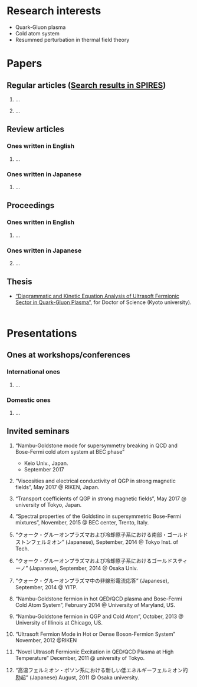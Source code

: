 # Research interests
- Quark-Gluon plasma
- Cold atom system
- Resummed perturbation in thermal field theory

# Papers
## Regular articles ([Search results in SPIRES](https://inspirehep.net/literature?sort=mostrecent&size=25&page=1&q=find%20a%20d.%20satow))
1. ...

2. ...



## Review articles
### Ones written in English
1. ...

### Ones written in Japanese

1. ...

## Proceedings
### Ones written in English
1. ...

### Ones written in Japanese
2. ...

## Thesis
- [“Diagrammatic and Kinetic Equation Analysis of Ultrasoft Fermionic Sector in Quark-Gluon Plasma”](https://arxiv.org/abs/1303.6698), for Doctor of Science (Kyoto university). 　　　　　　　　

# Presentations
## Ones at workshops/conferences
### International ones
1. ...

### Domestic ones
1. ...

## Invited seminars

1. “Nambu-Goldstone mode for supersymmetry breaking in QCD and Bose-Fermi cold atom system at BEC phase”  
    - Keio Univ., Japan.
    - September 2017

2. “Viscosities and electrical conductivity of QGP in strong magnetic fields”, May 2017 @ RIKEN, Japan.

3. “Transport coefficients of QGP in strong magnetic fields”, May 2017 @ university of Tokyo, Japan.

4. “Spectral properties of the Goldstino in supersymmetric Bose-Fermi mixtures”,
          November, 2015 @ BEC center, Trento, Italy.

5. “クォーク・グルーオンプラズマおよび冷却原子系における南部・ゴールドストンフェルミオン” (Japanese), September, 2014 @ Tokyo Inst. of Tech.

6. “クォーク・グルーオンプラズマおよび冷却原子系におけるゴールドスティーノ” (Japanese), September, 2014 @ Osaka Univ.

7. “クォーク・グルーオンプラズマ中の非線形電流応答” (Japanese), September, 2014 @ YITP.

8. “Nambu-Goldstone fermion in hot QED/QCD plasma and Bose-Fermi Cold Atom System”, 
        February 2014 @ University of Maryland, US.

9. “Nambu-Goldstone fermion in QGP and Cold Atom”, 
        October, 2013 @ University of Illinois at Chicago, US.

10. “Ultrasoft Fermion Mode in Hot or Dense Boson-Fermion System”
        November, 2012 @RIKEN

11. “Novel Ultrasoft Fermionic Excitation in QED/QCD Plasma at High Temperature” 
December, 2011 @ university of Tokyo.

12. “高温フェルミオン・ボソン系における新しい低エネルギーフェルミオン的励起” (Japanese)
August, 2011 @ Osaka university.
